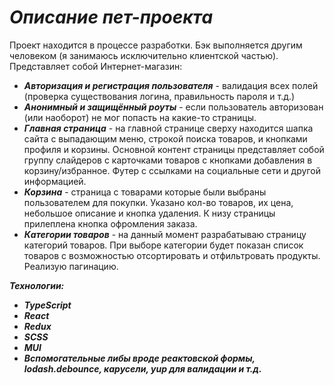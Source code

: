 # ***Описание пет-проекта***
Проект находится в процессе разработки. Бэк выполняется другим человеком (я занимаюсь исключительно клиентской частью). Представляет собой Интернет-магазин:
+ ***Авторизация и регистрация пользователя*** - валидация всех полей (проверка существования логина, правильность пароля и т.д.)
+ ***Анонимный и защищённый роуты*** - если пользователь авторизован (или наоборот) не мог попасть на какие-то страницы.
+ ***Главная страница*** - на главной странице сверху находится шапка сайта с выпадающим меню, строкой поиска товаров, и кнопками профиля и корзины. Основной контент страницы представляет собой группу слайдеров с карточками товаров с кнопками добавления в корзину/избранное. Футер с ссылками на социальные сети и другой информацией.
+ ***Корзина*** - страница с товарами которые были выбраны пользователем для покупки. Указано кол-во товаров, их цена, небольшое описание и кнопка удаления. К низу страницы прилеплена кнопка офромления заказа.
+ ***Категории товаров*** - на данный момент разрабатываю страницу категорий товаров. При выборе категории будет показан список товаров с возможностью отсортировать и отфильтровать продукты. Реализую пагинацию.

***Технологии:***
+ ***TypeScript*** 
+ ***React***
+ ***Redux***
+ ***SCSS***
+ ***MUI***
+ ***Вспомогательные либы вроде реактовской формы, lodash.debounce, карусели, yup для валидации и т.д.***
